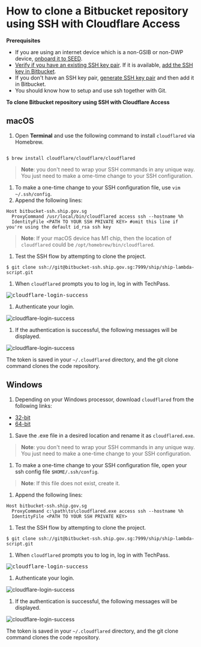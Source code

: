 # How to clone a Bitbucket repository using SSH with Cloudflare Access

**Prerequisites**

- If you are using an internet device which is a non-GSIB or non-DWP device, [onboard it to SEED](onboard-device/onboard-device-to-seed).
- [Verify if you have an existing SSH key pair](https://confluence.atlassian.com/bitbucketserver0717/creating-ssh-keys-1087535541.html#CreatingSSHkeys-1.CheckforexistingSSHkeys). If it is available, [add the SSH key in Bitbucket](https://bitbucket.ship.gov.sg/plugins/servlet/ssh/account/keys).
- If you don't have an SSH key pair, [generate SSH key pair](https://confluence.atlassian.com/bitbucketserver0717/creating-ssh-keys-1087535541.html#) and then add it in Bitbucket.
- You should know how to setup and use ssh together with Git.

**To clone Bitbucket repository using SSH with Cloudflare Access**

<!-- tabs:start -->

## **macOS**

1. Open **Terminal** and use the following command to install `cloudflared` via Homebrew.

```

$ brew install cloudflare/cloudflare/cloudflared

```
> **Note**:
> you don't need to wrap your SSH commands in any unique way. You just need to make a ome-time change to your SSH configuration.

1. To make a one-time change to your SSH configuration file, use `vim ~/.ssh/config`.
1. Append the following lines:

```
Host bitbucket-ssh.ship.gov.sg
  ProxyCommand /usr/local/bin/cloudflared access ssh --hostname %h
  IdentityFile <PATH TO YOUR SSH PRIVATE KEY> #omit this line if you're using the default id_rsa ssh key
```

> **Note**:
> If your macOS device has M1 chip, then the location of `cloudflared` could be `/opt/homebrew/bin/cloudflared`.

1. Test the SSH flow by attempting to clone the project.

```
$ git clone ssh://git@bitbucket-ssh.ship.gov.sg:7999/ship/ship-lambda-script.git

```


1. When `cloudflared` prompts you to log in, log in with TechPass.

<kbd>![cloudflare-login-success](../images/cloudflare-login-success-bitbucket-1.png ':size=600')</kbd>

1. Authenticate your login.

![cloudflare-login-success](../images/cloudflare-login-success-bitbucket-2.png ':size=600')

1. If the authentication is successful, the following messages will be displayed.

![cloudflare-login-success](../images/cloudflare-login-success-bitbucket-3.png ':size=600')

The token is saved in your `~/.cloudflared` directory, and the git clone command clones the code repository.

## **Windows**

1. Depending on your Windows processor, download `cloudflared` from the following links:
  - [32-bit](https://github.com/cloudflare/cloudflared/releases/latest/download/cloudflared-windows-386.exe)
  - [64-bit](https://github.com/cloudflare/cloudflared/releases/latest/download/cloudflared-windows-amd64.exe)

1. Save the .exe file in a desired location and rename it as `cloudflared.exe`.

> **Note**:
> you don't need to wrap your SSH commands in any unique way. You just need to make a one-time change to your SSH configuration.

1. To make a one-time change to your SSH configuration file, open your ssh config file `$HOME/.ssh/config`.

> **Note**:
> If this file does not exist, create it.


1. Append the following lines:

```
Host bitbucket-ssh.ship.gov.sg
  ProxyCommand c:\path\to\cloudflared.exe access ssh --hostname %h
  IdentityFile <PATH TO YOUR SSH PRIVATE KEY>
```
1. Test the SSH flow by attempting to clone the project.

```
$ git clone ssh://git@bitbucket-ssh.ship.gov.sg:7999/ship/ship-lambda-script.git

```



1. When `cloudflared` prompts you to log in, log in with TechPass.

<kbd>![cloudflare-login-success](../images/cloudflare-login-success-bitbucket-1.png  ':size=600')</kbd>

1. Authenticate your login.

![cloudflare-login-success](../images/cloudflare-login-success-bitbucket-2.png ':size=600')

1. If the authentication is successful, the following messages will be displayed.

![cloudflare-login-success](../images/cloudflare-login-success-bitbucket-3.png ':size=600')

The token is saved in your `~/.cloudflared` directory, and the git clone command clones the code repository.
<!-- tabs:end -->
